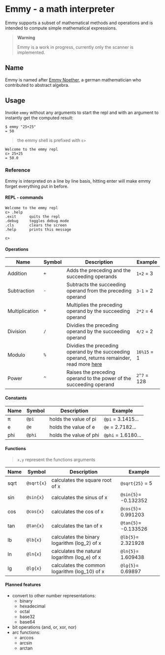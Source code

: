 # Emmy - a math interpreter

Emmy supports a subset of mathematical methods and operations and is intended to compute simple mathematical expressions.

> **Warning**
>
> Emmy is a work in progress, currently only the scanner is implemented.

## Name

Emmy is named after [Emmy Noether](https://en.wikipedia.org/wiki/Emmy_Noether), a german mathematician who contributed to abstract algebra.

## Usage

Invoke `emmy` without any arguments to start the repl and with an argument to instantly get the computed result:

```console
$ emmy "25+25"
= 50
```

> the emmy shell is prefixed with `ε>`

```text
Welcome to the emmy repl
ε> 25+25
= 50.0
```

### Reference

Emmy is interpreted on a line by line basis, hitting enter will make emmy forget everything put in before.

#### REPL - commands

```text
Welcome to the emmy repl
ε> .help
.exit      quits the repl
.debug     toggles debug mode
.cls       clears the screen
.help      prints this message

ε>
```

#### Operations

| Name           | Symbol | Description                                                                                                                         | Example     |
| -------------- | ------ | ----------------------------------------------------------------------------------------------------------------------------------- | ----------- |
| Addition       | `+`    | Adds the preceding and the succeeding operands                                                                                      | `1+2` = 3   |
| Subtraction    | `-`    | Subtracts the succeeding operand from the preceding operand                                                                         | `3-1` = 2   |
| Multiplication | `*`    | Multiplies the preceding operand by the succeeding operand                                                                          | `2*2` = 4   |
| Division       | `/`    | Dividies the preceding operand by the succeeding operand                                                                            | `4/2` = 2   |
| Modulo         | `%`    | Dividies the preceding operand by the succeeding operand, returns remainder, read more [here](https://en.wikipedia.org/wiki/Modulo) | `16%15` = 1 |
| Power          | `^`    | Raises the preceding operand to the power of the succeeding operand                                                                 | `2^7` = 128 |

#### Constants

| Name | Symbol | Description            | Example            |
| ---- | ------ | ---------------------- | ------------------ |
| π    | `@pi`  | holds the value of pi  | `@pi` = 3.1415...  |
| e    | `@e`   | holds the value of e   | `@e` = 2.7182...   |
| phi  | `@phi` | holds the value of phi | `@phi` = 1.6180... |

#### Functions

> `x,y` represent the functions arguments

| Name | Symbol     | Description                                   | Example              |
| ---- | ---------- | --------------------------------------------- | -------------------- |
| sqrt | `@sqrt{x}` | calculates the square root of x               | `@sqrt{25}` = 5      |
| sin  | `@sin{x}`  | calculates the sinus of x                     | `@sin{5}`= -0.132352 |
| cos  | `@cos{x}`  | calculates the cos of x                       | `@cos{5}`= 0.991203  |
| tan  | `@tan{x}`  | calculates the tan of x                       | `@tan{5}`= -0.133526 |
| lb   | `@lb{x}`   | calculates the binary logarithm (log_2) of x  | `@lb{5}`= 2.321928   |
| ln   | `@ln{x}`   | calculates the natural logarithm (log_e) of x | `@ln{5}`= 1.609438   |
| lg   | `@lg{x}`   | calculates the common logarithm (log_10) of x | `@lg{5}`= 0.69897    |

#### Planned features

- convert to other number representations:
  - binary
  - hexadecimal
  - octal
  - base32
  - base64
- bit operations (and, or, xor, nor)
- arc functions:
  - arccos
  - arcsin
  - arctan

